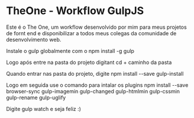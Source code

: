 # TheOne - Workflow GulpJS
Este é o The One, um workflow desenvolvido por mim para meus projetos de fornt end e disponibilizar a todos meus colegas da comunidade de desenvolvimento web.

Instale o gulp globalmente com o npm install -g gulp

Logo após entre na pasta do projeto digitant cd + caminho da pasta

Quando entrar nas pasta do projeto, digite npm install --save gulp-install

Logo em seguida use o comando para intalar os plugins npm install --save browser-sync gulp-imagemin gulp-changed gulp-htmlmin gulp-cssmin gulp-rename gulp-uglify

Digite gulp watch e seja feliz :)


